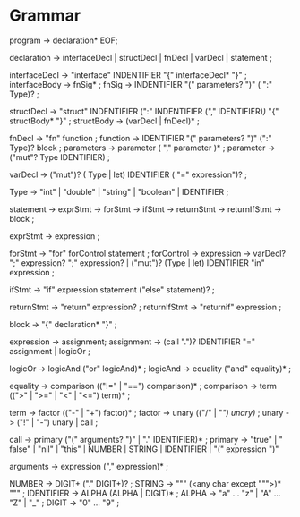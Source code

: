 # Grammar

program         -> declaration* EOF;

declaration     -> interfaceDecl
                | structDecl
                | fnDecl
                | varDecl
                | statement ;

interfaceDecl   -> "interface" INDENTIFIER "{" interfaceDecl* "}" ;
interfaceBody   -> fnSig* ;
fnSig           -> INDENTIFIER "(" parameters? ")" ( ":" Type)? ;

structDecl      -> "struct" INDENTIFIER (":" INDENTIFIER ("," IDENTIFIER)*)* "{" structBody* "}" ;
structBody      -> (varDecl | fnDecl)* ;

fnDecl          -> "fn" function ;
function        -> IDENTIFIER "(" parameters? ")" (":" Type)? block ;
parameters      -> parameter ( "," parameter )* ;
parameter       -> ("mut"? Type IDENTIFIER) ;

varDecl         -> ("mut")? ( Type | let) IDENTIFIER ( "=" expression")?  ;

Type            -> "int" | "double" | "string" | "boolean" | IDENTIFIER ;

statement       -> exprStmt
                -> forStmt
                -> ifStmt
                -> returnStmt
                -> returnIfStmt
                -> block ;

exprStmt        -> expression ;

forStmt         -> "for" forControl statement ;
forControl      -> expression
                -> varDecl? ";" expression? ";" expression?
                | ("mut")? (Type | let) IDENTIFIER "in" expression ;

ifStmt          -> "if" expression statement ("else" statement)? ;

returnStmt      -> "return" expression? ;
returnIfStmt    -> "returnif" expression ;

block           -> "{" declaration* "}" ;

expression      -> assignment;
assignment      -> (call ".")? IDENTIFIER "=" assignment
                | logicOr ;

logicOr         -> logicAnd ("or" logicAnd)* ;
logicAnd        -> equality ("and" equality)* ;

equality        -> comparison (("!=" | "==") comparison)* ;
comparison      -> term ((">" | ">=" | "<" | "<=") term)* ;

term            -> factor (("-" | "+") factor)* ;
factor          -> unary (("/" | "*") unary)* ;
unary           -> ("!" | "-") unary | call ;

call            -> primary ("(" arguments? ")" | "." IDENTIFIER)* ;
primary         -> "true" | " false" | "nil" | "this" | NUMBER
                | STRING | IDENTIFIER | "(" expression ")"

arguments       -> expression ("," expression)* ;

NUMBER          -> DIGIT+ ("." DIGIT+)? ;
STRING          -> "\"" (<any char except "\"">)* "\"" ;
IDENTIFIER      -> ALPHA (ALPHA | DIGIT)* ;
ALPHA           -> "a" ... "z" | "A" ... "Z" | "_" ;
DIGIT           -> "0" ... "9" ;

